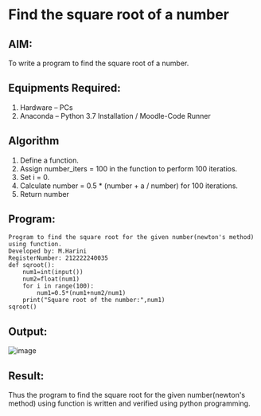 # Find the square root of a number

## AIM:
To write a program to find the square root of a number.

## Equipments Required:
1. Hardware – PCs
2. Anaconda – Python 3.7 Installation / Moodle-Code Runner

## Algorithm
1. Define a function.
2. Assign number_iters = 100 in the function to perform 100 iteratios.
3. Set i = 0.
4. Calculate  number = 0.5 * (number + a / number) for 100 iterations.
5. Return number

## Program:
```
Program to find the square root for the given number(newton's method) using function.
Developed by: M.Harini
RegisterNumber: 212222240035
def sqroot():
    num1=int(input())
    num2=float(num1)
    for i in range(100):
        num1=0.5*(num1+num2/num1)
    print("Square root of the number:",num1)
sqroot()

```

## Output:
![image](https://github.com/Harinimuthu17/Square-root-of-a-number/assets/130278614/149da1f8-9594-4fa5-92e9-ce3fdabb4f8a)


## Result:
Thus the program to find the square root for the given number(newton's method) using function is written and verified using python programming.
